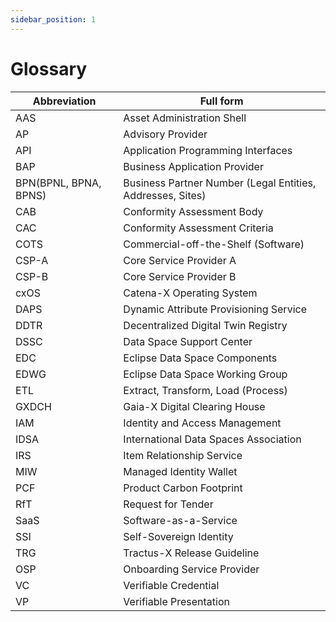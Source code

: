 ```yaml
---
sidebar_position: 1
---
```

# Glossary

| Abbreviation          | Full form                                                        |
|-----------------------|------------------------------------------------------------------|
| AAS                   | Asset Administration Shell                                       |
| AP                    | Advisory Provider                                                |
| API                   | Application Programming Interfaces                               |
| BAP                   | Business Application Provider                                    |
| BPN(BPNL, BPNA, BPNS) |     Business Partner Number (Legal   Entities, Addresses, Sites) |
| CAB                   | Conformity Assessment Body                                       |
| CAC                   | Conformity Assessment Criteria                                   |
| COTS                  | Commercial-off-the-Shelf (Software)                              |
| CSP-A                 | Core Service Provider A                                          |
| CSP-B                 | Core Service Provider B                                          |
| cxOS                  | Catena-X Operating System                                        |
| DAPS                  | Dynamic Attribute Provisioning Service                           |
| DDTR                  | Decentralized Digital Twin Registry                              |
| DSSC                  | Data Space Support Center                                        |
| EDC                   | Eclipse Data Space Components                                    |
| EDWG                  | Eclipse Data Space Working Group                                 |
| ETL                   | Extract, Transform, Load (Process)                               |
| GXDCH                 | Gaia-X Digital Clearing House                                    |
| IAM                   | Identity and Access Management                                   |
| IDSA                  | International Data Spaces Association                            |
| IRS                   | Item Relationship Service                                        |
| MIW                   | Managed Identity Wallet                                          |
| PCF                   | Product Carbon Footprint                                         |
| RfT                   | Request for Tender                                               |
| SaaS                  | Software-as-a-Service                                            |
| SSI                   | Self-Sovereign Identity                                          |
| TRG                   | Tractus-X Release Guideline                                      |
| OSP                   | Onboarding Service Provider                                      |
| VC                    | Verifiable Credential                                            |
| VP                    | Verifiable Presentation                                          |
